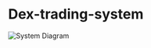 # Dex-trading-system

<img src="https://iamjakkie-public.s3.eu-central-1.amazonaws.com/trading-diagram.png" alt="System Diagram" usemap="#diagrammap" />

<map name="diagrammap">
  <!-- Block Indexer -->
  <area
    shape="rect"
    coords="50,50,150,100"
    href="https://github.com/iamjakkie/Solana-dex-swap-listener/tree/main/indexer"
    alt="Block Indexer" />

  <!-- Preprocessor -->
  <area
    shape="rect"
    coords="200,150,320,200"
    href="https://github.com/iamjakkie/Solana-dex-swap-listener/tree/main/preprocessor"
    alt="Preprocessor" />

  <!-- Pricer -->
  <area
    shape="rect"
    coords="350,50,420,100"
    href="https://github.com/iamjakkie/Solana-dex-swap-listener/tree/main/pricer"
    alt="Pricer" />

  <!-- Backtester -->
  <area
    shape="rect"
    coords="500,80,600,130"
    href="https://github.com/iamjakkie/Backtester"
    alt="Backtester" />
</map>
